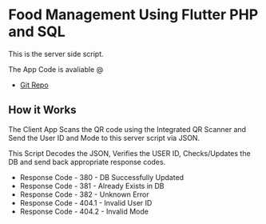 # Food Management Using Flutter PHP and SQL

This is the server side script. 

The App Code is avaliable @
- [Git Repo](https://github.com/Arunnaidu3470/GDS)

## How it Works 

The Client App Scans the QR code using the Integrated QR Scanner and Send the User ID and Mode to this server script via JSON.

This Script Decodes the JSON, Verifies the USER ID, Checks/Updates the DB and send back appropriate response codes.

- Response Code - 380 - DB Successfully Updated
- Response Code - 381 - Already Exists in DB
- Response Code - 382 - Unknown Error
- Response Code - 404.1 - Invalid User ID 
- Response Code - 404.2 - Invalid Mode 

